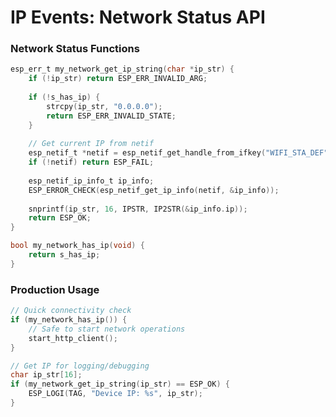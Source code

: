 # IP Events: Network Status API

<div class="grid grid-cols-2 gap-8">

<div>

### Network Status Functions
```c
esp_err_t my_network_get_ip_string(char *ip_str) {
    if (!ip_str) return ESP_ERR_INVALID_ARG;
    
    if (!s_has_ip) {
        strcpy(ip_str, "0.0.0.0");
        return ESP_ERR_INVALID_STATE;
    }
    
    // Get current IP from netif
    esp_netif_t *netif = esp_netif_get_handle_from_ifkey("WIFI_STA_DEF");
    if (!netif) return ESP_FAIL;
    
    esp_netif_ip_info_t ip_info;
    ESP_ERROR_CHECK(esp_netif_get_ip_info(netif, &ip_info));
    
    snprintf(ip_str, 16, IPSTR, IP2STR(&ip_info.ip));
    return ESP_OK;
}

bool my_network_has_ip(void) {
    return s_has_ip;
}
```

</div>

<div>

### Production Usage

```c
// Quick connectivity check
if (my_network_has_ip()) {
    // Safe to start network operations
    start_http_client();
}

// Get IP for logging/debugging
char ip_str[16];
if (my_network_get_ip_string(ip_str) == ESP_OK) {
    ESP_LOGI(TAG, "Device IP: %s", ip_str);
}
```

</div>

</div>
